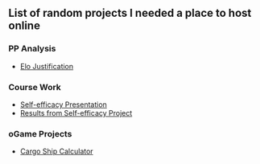 ## List of random projects I needed a place to host online

### PP Analysis
* [Elo Justification](/PP_Analysis/elojust.html)

### Course Work
* [Self-efficacy Presentation](/SelfEfficacyPresentation.html)
* [Results from Self-efficacy Project](/se_ecd_eda.ipynb)

### oGame Projects
* [Cargo Ship Calculator](/oGameCalculator/index.html)
